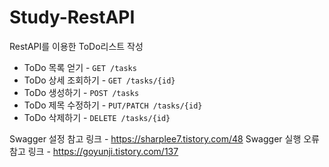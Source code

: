 # Study-RestAPI
RestAPI를 이용한 ToDo리스트 작성

- ToDo 목록 얻기 - `GET /tasks`
- ToDo 상세 조회하기 - `GET /tasks/{id}`
- ToDo 생성하기 - `POST /tasks`
- ToDo 제목 수정하기 - `PUT/PATCH /tasks/{id}`
- ToDo 삭제하기 - `DELETE /tasks/{id}`

Swagger 설정 참고 링크 - https://sharplee7.tistory.com/48
Swagger 실행 오류 참고 링크 - https://goyunji.tistory.com/137
